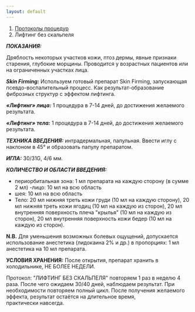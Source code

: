 ```yaml
---
layout: default
---
```


<nav aria-label="breadcrumb">
  <ol class="breadcrumb">
    <li class="breadcrumb-item"><a href="./">Протоколы процедур</a></li>
    <li class="breadcrumb-item active" aria-current="page">Лифтинг без скальпеля</li>
  </ol>
</nav>




***ПОКАЗАНИЯ:*** 

Дряблость некоторых участков кожи, птоз дермы, явные признаки старения, глубокие морщины. Проводится у возрастных пациентов или на ограниченных участках лица.

***Skin Firming:***
Используем готовый препарат Skin Firming, запускающая псевдо-воспалительный процесс. Как результат-образование фиброзных структур с эффектом лифтинга.

***«Лифтинг» лица:***
1 процедура в 7-14 дней, до достижения желаемого результата.

***«Лифтинг» тела:***
1 процедура в 7-14 дней, до достижения желаемого результата.

***ТЕХНИКА ВВЕДЕНИЯ:*** интрадермальная, папульная. Ввести иглу с наклоном в 45° и образовать папулу препаратом.

***ИГЛА:***
30/31G, 4/6 мм.

***КОЛИЧЕСТВО И ОБЛАСТИ ВВЕДЕНИЯ:***

- периорбитальная зона: 1 мл препарата на каждую сторону (в сумме 2 мл)
-лицо: 10 мл на всю область
- шея:
10 мл на всю область
- Тело:
20 мл нижняя треть кожи груди (10 мл на
каждую сторону), 20 мл нижняя треть кожи
ягодиц (10 мл на каждую из сторон), 20 мл
внутренняя поверхность плеча "крылья" (10 мл
на каждую из сторон), 20 мл внутренняя
поверхность кожи бедер (10 мл на каждую из
сторон).

**N.В.** Для уменьшения возможных болевых ощущений, допускается использование анестетика (лидокаина 2% и др.) в пропорциях: 1 мл анестетика на 10 мл препарата.

**УСЛОВИЯ ХРАНЕНИЯ:**
После открытия, препарат хранить в холодильнике, НЕ БОЛЕЕ НЕДЕЛИ. 

Протокол: "ЛИФТИНГ БЕЗ СКАЛЬПЕЛЯ" повторяем 1 раз в неделю 4 раза. После чего ожидаем 30/40 дней, наблюдаем результат. При необходимости повторяем полный цикл. После получения желаемого эффекта, результат остаётся на длительное время, практически навсегда.
